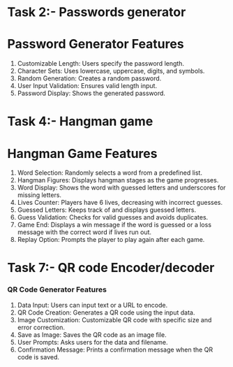 # Task 2:-  Passwords generator

# Password Generator Features

1. Customizable Length: Users specify the password length.
2. Character Sets: Uses lowercase, uppercase, digits, and symbols.
3. Random Generation: Creates a random password.
4. User Input Validation: Ensures valid length input.
5. Password Display: Shows the generated password.

# Task 4:-  Hangman game

# Hangman Game Features

1. Word Selection: Randomly selects a word from a predefined list.
2. Hangman Figures: Displays hangman stages as the game progresses.
3. Word Display: Shows the word with guessed letters and underscores for missing letters.
4. Lives Counter: Players have 6 lives, decreasing with incorrect guesses.
5. Guessed Letters: Keeps track of and displays guessed letters.
6. Guess Validation: Checks for valid guesses and avoids duplicates.
7. Game End: Displays a win message if the word is guessed or a loss message with the correct word if lives run out.
8. Replay Option: Prompts the player to play again after each game.

# Task 7:-  QR code Encoder/decoder

### QR Code Generator Features

1. Data Input: Users can input text or a URL to encode.
2. QR Code Creation: Generates a QR code using the input data.
3. Image Customization: Customizable QR code with specific size and error correction.
4. Save as Image: Saves the QR code as an image file.
5. User Prompts: Asks users for the data and filename.
6. Confirmation Message: Prints a confirmation message when the QR code is saved.





